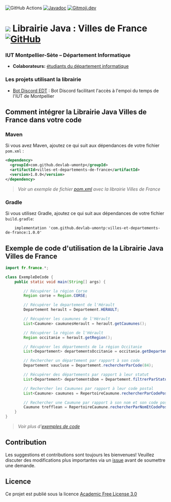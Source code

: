 <!-- [![Maven Central](https://img.shields.io/maven-central/v/com.github.devlab-umontp/villes-et-departements-de-france.svg?label=Maven%20Central)](https://search.maven.org/search?q=g:%22com.github.devlab-umontp%22%20AND%20a:%22villes-et-departements-de-france%22)
[![Quality Gate Status](https://sonarcloud.io/api/project_badges/measure?project=DevLab-umontp_Librairie-Java-Villes-de-France&metric=alert_status)](https://sonarcloud.io/dashboard?id=DevLab-umontp_Librairie-Java-Villes-de-France)
[![Coverage](https://sonarcloud.io/api/project_badges/measure?project=DevLab-umontp_Librairie-Java-Villes-de-France&metric=coverage)](https://sonarcloud.io/dashboard?id=DevLab-umontp_Librairie-Java-Villes-de-France) -->
![GitHub Actions](https://github.com/DevLab-umontp/Librairie-Java-Villes-de-France/workflows/Java%20CI%20with%20Maven/badge.svg)
[![Javadoc](https://img.shields.io/badge/JavaDoc-Online-green)](https://mathieusoysal.github.io/stats/librairie-java-villes-de-france/fr/france/package-summary.html)
[![Gitmoji.dev](https://img.shields.io/badge/gitmoji-%20😜%20😍-FFDD67.svg?style=flat-square)](https://gitmoji.dev) 

# ![](ressources/devicon.png) Librairie Java : Villes de France [![GitHub](https://img.shields.io/github/license/DevLab-umontp/Librairie-Java-Villes-de-France)](https://github.com/DevLab-umontp/Librairie-Java-Villes-de-France/blob/master/LICENSE)

### IUT Montpellier-Sète – Département Informatique
* **Colaborateurs:** [étudiants du département informatique](https://iut-montpellier-sete.edu.umontpellier.fr/dut-informatique/)

### Les projets utilisant la librairie 
 - [Bot Discord EDT](https://github.com/DevLab-umontp/BOT-DISCORD-EDT) : Bot Discord facilitant l'accès à l'empoi du temps de l'IUT de Montpellier

## Comment intégrer la Librairie Java Villes de France dans votre code

### Maven 

Si vous avez Maven, ajoutez ce qui suit aux dépendances de votre fichier `pom.xml` :

```xml
<dependency>
  <groupId>com.github.devlab-umontp</groupId>
  <artifactId>villes-et-departements-de-france</artifactId>
  <version>1.0.0</version>
</dependency>
```
>*Voir un exemple de fichier [pom.xml](https://github.com/DevLab-umontp/Librarie-Java-Villes-de-France/blob/main/ressources/pom.xml#L20L24) avec la librairie Villes de France*
### Gradle

Si vous utilisez Gradle, ajoutez ce qui suit aux dépendances de votre fichier `build.gradle`:

```
    implementation 'com.github.devlab-umontp:villes-et-departements-de-france:1.0.0'
```

## Exemple de code d'utilisation de la Librairie Java Villes de France

```java
import fr.france.*;

class ExempleDeCode {
    public static void main(String[] args) {

        // Récupérer la région Corse
        Region corse = Region.CORSE;

        // Récupérer le departement de l'Hérault
        Departement herault = Departement.HERAULT;

        // Récupérer les caumunes de l'Hérault
        List<Caumune> caumunesHerault = herault.getCaumunes();

        // Récupérer la région de l'Hérault
        Region occitanie = herault.getRegion();

        // Récupérer les départements de la région Occitanie
        List<Departement> departementsOccitanie = occitanie.getDepartements();

        // Rechercher un département par rapport à son code
        Departement vaucluse = Departement.rechercherParCode(84);

        // Récupérer des départements par rapport à leur statut 
        List<Departement> departementsDom = Departement.filtrerParStatut(StatutDepartement.DOM);

        // Rechercher les Caumunes par rapport à leur code postal
        List<Caumune> caumunes = RepertoireCaumune.rechercherParCodePostal(56250);

        // Rechercher une Caumune par rapport à son nom et son code postal
        Caumune trefflean = RepertoireCaumune.rechercherParNomEtCodePostal("Trefflean",56250);
    }
}
```
>*Voir plus d'[exemples de code](ressources/ExempleDeCode.java)*
## Contribution
Les suggestions et contributions sont toujours les bienvenues! Veuillez discuter des modifications plus importantes via un [issue](https://github.com/DevLab-umontp/Librarie-Java-Villes-de-France/issues) avant de soumettre une demande.

## Licence

Ce projet est publié sous la licence [Academic Free License 3.0](https://github.com/DevLab-umontp/Librarie-Java-Villes-de-France/blob/main/LICENSE)
